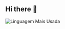 ## Hi there 👋

<!--
**gaaaaaaabriel/gaaaaaaabriel** is a ✨ _special_ ✨ repository because its `README.md` (this file) appears on your GitHub profile.

Here are some ideas to get you started:

- 🔭 I’m currently working on ...
- 🌱 I’m currently learning ...
- 👯 I’m looking to collaborate on ...
- 🤔 I’m looking for help with ...
- 💬 Ask me about ...
- 📫 How to reach me: ...
- 😄 Pronouns: ...
- ⚡ Fun fact: ...
-->


![Linguagem Mais Usada](https://img.shields.io/github/languages/top/gaaaaaaabriel/https://github.com/gaaaaaaabriel/Calculadora-de-IMC.git)
